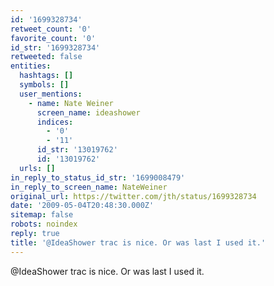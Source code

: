 ```yaml
---
id: '1699328734'
retweet_count: '0'
favorite_count: '0'
id_str: '1699328734'
retweeted: false
entities:
  hashtags: []
  symbols: []
  user_mentions:
    - name: Nate Weiner
      screen_name: ideashower
      indices:
        - '0'
        - '11'
      id_str: '13019762'
      id: '13019762'
  urls: []
in_reply_to_status_id_str: '1699008479'
in_reply_to_screen_name: NateWeiner
original_url: https://twitter.com/jth/status/1699328734
date: '2009-05-04T20:48:30.000Z'
sitemap: false
robots: noindex
reply: true
title: '@IdeaShower trac is nice. Or was last I used it.'
---
```


@IdeaShower trac is nice. Or was last I used it.